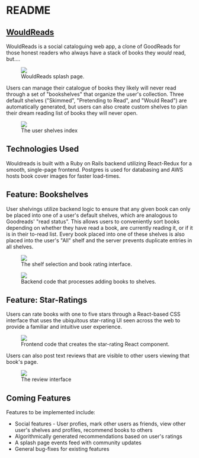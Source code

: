 # README

## [WouldReads](https://wouldreads.herokuapp.com)

WouldReads is a social cataloguing web app, a clone of GoodReads for those honest readers who always have a stack of books they *would* read, but....

<figure>
  <img src="https://i.imgur.com/zdp6w3P.png">
  <figcaption>WouldReads splash page.</figcaption>
</figure>

Users can manage their catalogue of books they likely will never read through a set of "bookshelves" that organize the user's collection. Three default shelves ("Skimmed", "Pretending to Read", and "Would Read") are automatically generated, but users can also create custom shelves to plan their dream reading list of books they will never open.

<figure>
   <img src="https://i.imgur.com/m9tNEwZ.png">
    <figcaption>The user shelves index</figcaption>
</figure>

## Technologies Used

Wouldreads is built with a Ruby on Rails backend utilizing React-Redux for a smooth, single-page frontend. Postgres is used for databasing and AWS hosts book cover images for faster load-times.

## Feature: Bookshelves

User shelvings utilize backend logic to ensure that any given book can only be placed into one of a user's default shelves, which are analogous to Goodreads' "read status". This allows users to conveniently sort books depending on whether they have read a book, are currently reading it, or if it is in their to-read list. Every book placed into one of these shelves is also placed into the user's "All" shelf and the server prevents duplicate entries in all shelves.

<figure>
  <img src="https://i.imgur.com/SAXOAgd.png">
  <figcaption>The shelf selection and book rating interface.</figcaption>
</figure>

<figure>
  <img src="https://i.imgur.com/A8hEjmi.png" />
  <figcaption>Backend code that processes adding books to shelves.</figcaption>
</figure>

## Feature: Star-Ratings

Users can rate books with one to five stars through a React-based CSS interface that uses the ubiquitous star-rating UI seen across the web to provide a familiar and intuitive user experience.

<figure>
  <img src="https://i.imgur.com/CVQhNaw.png" />
  <figcaption>Frontend code that creates the star-rating React component.</figcaption>
</figure>

Users can also post text reviews that are visible to other users viewing that book's page.

<figure>
  <img src="https://i.imgur.com/p0yBUTW.png">
  <figcaption>The review interface</figcaption>
</figure>

## Coming Features

Features to be implemented include:

* Social features - User profies, mark other users as friends, view other user's shelves and profiles, recommend books to others
* Algorithmically generated recommendations based on user's ratings
* A splash page events feed with community updates
* General bug-fixes for existing features

## 
